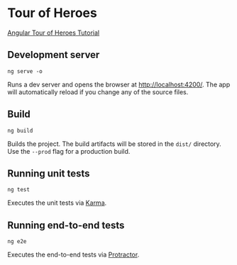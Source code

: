 # Tour of Heroes

[Angular Tour of Heroes Tutorial](https://angular.io/tutorial)

## Development server

```
ng serve -o
```

Runs a dev server and opens the browser at [http://localhost:4200/](http://localhost:4200/).
The app will automatically reload if you change any of the source files.

## Build

```
ng build
```

Builds the project. The build artifacts will be stored in the `dist/` directory. Use the `--prod` flag for a production build.

## Running unit tests

```
ng test
```

Executes the unit tests via [Karma](https://karma-runner.github.io).

## Running end-to-end tests

```
ng e2e
```

Executes the end-to-end tests via [Protractor](http://www.protractortest.org/).
